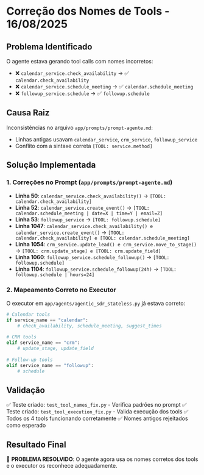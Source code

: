 # Correção dos Nomes de Tools - 16/08/2025

## Problema Identificado
O agente estava gerando tool calls com nomes incorretos:
- ❌ `calendar_service.check_availability` → ✅ `calendar.check_availability`
- ❌ `calendar_service.schedule_meeting` → ✅ `calendar.schedule_meeting`  
- ❌ `followup_service.schedule` → ✅ `followup.schedule`

## Causa Raiz
Inconsistências no arquivo `app/prompts/prompt-agente.md`:
- Linhas antigas usavam `calendar_service`, `crm_service`, `followup_service`
- Conflito com a sintaxe correta `[TOOL: service.method]`

## Solução Implementada

### 1. Correções no Prompt (`app/prompts/prompt-agente.md`)
- **Linha 50**: `calendar_service.check_availability()` → `[TOOL: calendar.check_availability]`
- **Linha 52**: `calendar_service.create_event()` → `[TOOL: calendar.schedule_meeting | date=X | time=Y | email=Z]`
- **Linha 53**: `followup_service` → `[TOOL: followup.schedule]`
- **Linha 1047**: `calendar_service.check_availability() e calendar_service.create_event()` → `[TOOL: calendar.check_availability] e [TOOL: calendar.schedule_meeting]`
- **Linha 1054**: `crm_service.update_lead() e crm_service.move_to_stage()` → `[TOOL: crm.update_stage] e [TOOL: crm.update_field]`
- **Linha 1060**: `followup_service.schedule_followup()` → `[TOOL: followup.schedule]`
- **Linha 1104**: `followup_service.schedule_followup(24h)` → `[TOOL: followup.schedule | hours=24]`

### 2. Mapeamento Correto no Executor
O executor em `app/agents/agentic_sdr_stateless.py` já estava correto:
```python
# Calendar tools
if service_name == "calendar":
    # check_availability, schedule_meeting, suggest_times
    
# CRM tools  
elif service_name == "crm":
    # update_stage, update_field
    
# Follow-up tools
elif service_name == "followup":
    # schedule
```

## Validação
✅ Teste criado: `test_tool_names_fix.py` - Verifica padrões no prompt
✅ Teste criado: `test_tool_execution_fix.py` - Valida execução dos tools
✅ Todos os 4 tools funcionando corretamente
✅ Nomes antigos rejeitados como esperado

## Resultado Final
🎉 **PROBLEMA RESOLVIDO**: O agente agora usa os nomes corretos dos tools e o executor os reconhece adequadamente.
